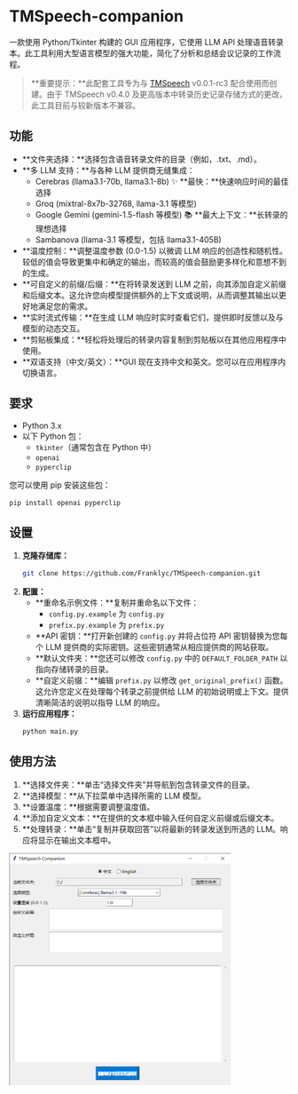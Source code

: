 # TMSpeech-companion

一款使用 Python/Tkinter 构建的 GUI 应用程序，它使用 LLM API 处理语音转录本。此工具利用大型语言模型的强大功能，简化了分析和总结会议记录的工作流程。

> **重要提示：**此配套工具专为与 [TMSpeech](https://github.com/jxlpzqc/TMSpeech) v0.0.1-rc3 配合使用而创建。由于 TMSpeech v0.4.0 及更高版本中转录历史记录存储方式的更改，此工具目前与较新版本不兼容。

## 功能

- **文件夹选择：**选择包含语音转录文件的目录（例如，.txt、.md）。
- **多 LLM 支持：**与各种 LLM 提供商无缝集成：
    - Cerebras (llama3.1-70b, llama3.1-8b)
      ✨ **最快：**快速响应时间的最佳选择
    - Groq (mixtral-8x7b-32768, llama-3.1 等模型)
    - Google Gemini (gemini-1.5-flash 等模型)
      📚 **最大上下文：**长转录的理想选择
    - Sambanova (llama-3.1 等模型，包括 llama3.1-405B)
- **温度控制：**调整温度参数 (0.0-1.5) 以微调 LLM 响应的创造性和随机性。较低的值会导致更集中和确定的输出，而较高的值会鼓励更多样化和意想不到的生成。
- **可自定义的前缀/后缀：**在将转录发送到 LLM 之前，向其添加自定义前缀和后缀文本。这允许您向模型提供额外的上下文或说明，从而调整其输出以更好地满足您的需求。
- **实时流式传输：**在生成 LLM 响应时实时查看它们，提供即时反馈以及与模型的动态交互。
- **剪贴板集成：**轻松将处理后的转录内容复制到剪贴板以在其他应用程序中使用。
- **双语支持（中文/英文）：**GUI 现在支持中文和英文。您可以在应用程序内切换语言。

## 要求

- Python 3.x
- 以下 Python 包：
    - `tkinter`（通常包含在 Python 中）
    - `openai`
    - `pyperclip`

您可以使用 pip 安装这些包：
```bash
pip install openai pyperclip
```

## 设置

1. **克隆存储库：**
   ```bash
   git clone https://github.com/Franklyc/TMSpeech-companion.git
   ```
2. **配置：**
   - **重命名示例文件：**复制并重命名以下文件：
     - `config.py.example` 为 `config.py`
     - `prefix.py.example` 为 `prefix.py`
   - **API 密钥：**打开新创建的 `config.py` 并将占位符 API 密钥替换为您每个 LLM 提供商的实际密钥。这些密钥通常从相应提供商的网站获取。
   - **默认文件夹：**您还可以修改 `config.py` 中的 `DEFAULT_FOLDER_PATH` 以指向存储转录的目录。
   - **自定义前缀：**编辑 `prefix.py` 以修改 `get_original_prefix()` 函数。这允许您定义在处理每个转录之前提供给 LLM 的初始说明或上下文。提供清晰简洁的说明以指导 LLM 的响应。
3. **运行应用程序：**
   ```bash
   python main.py
   ```

## 使用方法

1. **选择文件夹：**单击“选择文件夹”并导航到包含转录文件的目录。
2. **选择模型：**从下拉菜单中选择所需的 LLM 模型。
3. **设置温度：**根据需要调整温度值。
4. **添加自定义文本：**在提供的文本框中输入任何自定义前缀或后缀文本。
5. **处理转录：**单击“复制并获取回答”以将最新的转录发送到所选的 LLM。响应将显示在输出文本框中。

<img src="gui_zh.png" width="400">
